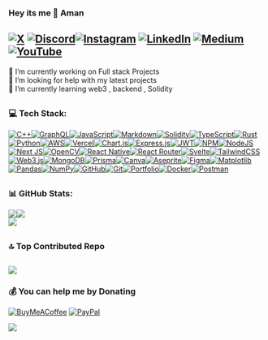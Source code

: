 
### Hey its me 👋 Aman

## [![X](<https://img.shields.io/badge/-rgb(13,17,24).svg?style=flat&logo=X&logoColor=white>)](https://x.com/soamn_) [![Discord](<https://img.shields.io/badge/-rgb(13,17,24).svg?logo=discord&logoColor=%237289DA>)](https://discord.gg/DQVhSDhw)[![Instagram](<https://img.shields.io/badge/--rgb(13,17,24).svg?logo=Instagram&logoColor=gb(255,23,130)>)](https://instagram.com/soaamn) [![LinkedIn](<https://img.shields.io/badge/-rgb(13,17,24).svg?logo=linkedin&logoColor=%230077B5>)](https://linkedin.com/in/soamn) [![Medium](<https://img.shields.io/badge/-rgb(13,17,24)?logo=medium&logoColor=-12100E>)](https://medium.com/@soamn) [![YouTube](<https://img.shields.io/badge/--rgb(13,17,24).svg?logo=YouTube&logoColor=red>)](https://youtube.com/@soamn-dev)

🔭 I’m currently working on Full stack Projects<br>🤝 I’m looking for help with my latest projects<br>🌱 I’m currently learning web3 , backend , Solidity

<!-- Tools and tech -->
##

### 💻 Tech Stack:

[![C++](https://img.shields.io/badge/c++-%2300599C.svg?style=flat&logo=c%2B%2B&logoColor=white)](https://devdocs.io/cpp/)[![GraphQL](https://img.shields.io/badge/-GraphQL-E10098?style=flat&logo=graphql&logoColor=white)](https://graphql.org/)[![JavaScript](https://img.shields.io/badge/javascript-%23323330.svg?style=flat&logo=javascript&logoColor=%23F7DF1E)](https://developer.mozilla.org/en-US/docs/Web/JavaScript)[![Markdown](https://img.shields.io/badge/markdown-%23000000.svg?style=flat&logo=markdown&logoColor=white)](https://www.markdownguide.org/)[![Solidity](https://img.shields.io/badge/Solidity-%23363636.svg?style=flat&logo=solidity&logoColor=white)](https://soliditylang.org/)[![TypeScript](https://img.shields.io/badge/typescript-%23007ACC.svg?style=flat&logo=typescript&logoColor=white)](https://www.typescriptlang.org/)[![Rust](https://img.shields.io/badge/rust-%23000000.svg?style=flat&logo=rust&logoColor=white)](https://www.rust-lang.org/)[![Python](https://img.shields.io/badge/python-3670A0?style=flat&logo=python&logoColor=ffdd54)](https://www.python.org/)[![AWS](https://img.shields.io/badge/AWS-%23FF9900.svg?style=flat&logo=amazon-aws&logoColor=white)](https://aws.amazon.com/)[![Vercel](https://img.shields.io/badge/vercel-%23000000.svg?style=flat&logo=vercel&logoColor=white)](https://vercel.com/)[![Chart.js](https://img.shields.io/badge/chart.js-F5788D.svg?style=flat&logo=chart.js&logoColor=white)](https://www.chartjs.org/)[![Express.js](https://img.shields.io/badge/express.js-%23404d59.svg?style=flat&logo=express&logoColor=%2361DAFB)](https://expressjs.com/)[![JWT](https://img.shields.io/badge/JWT-black?style=flat&logo=JSON%20web%20tokens)](https://jwt.io/)[![NPM](https://img.shields.io/badge/NPM-%23CB3837.svg?style=flat&logo=npm&logoColor=white)](https://www.npmjs.com/)[![NodeJS](https://img.shields.io/badge/node.js-6DA55F?style=flat&logo=node.js&logoColor=white)](https://nodejs.org/en)[![Next JS](https://img.shields.io/badge/Next-black?style=flat&logo=next.js&logoColor=white)](https://nextjs.org/learn)[![OpenCV](https://img.shields.io/badge/opencv-%23white.svg?style=flat&logo=opencv&logoColor=white)](https://opencv.org/)[![React Native](https://img.shields.io/badge/react_native-%2320232a.svg?style=flat&logo=react&logoColor=%2361DAFB)](https://reactnative.dev/)[![React Router](https://img.shields.io/badge/React_Router-CA4245?style=flat&logo=react-router&logoColor=white)](https://reactrouter.com/)[![Svelte](https://img.shields.io/badge/svelte-%23f1413d.svg?style=flat&logo=svelte&logoColor=white)](https://svelte.dev/)[![TailwindCSS](https://img.shields.io/badge/tailwindcss-%2338B2AC.svg?style=flat&logo=tailwind-css&logoColor=white)](https://tailwindcss.com/)[![Web3.js](https://img.shields.io/badge/web3.js-F16822?style=flat&logo=web3.js&logoColor=white)](https://web3js.readthedocs.io/)[![MongoDB](https://img.shields.io/badge/MongoDB-%234ea94b.svg?sstyle=flat&logo=postgresql&logoColor=white)](https://www.postgresql.org/)[![Prisma](https://img.shields.io/badge/Prisma-3982CE?style=flat&logo=Prisma&logoColor=white)](https://www.prisma.io/)[![Canva](https://img.shields.io/badge/Canva-%2300C4CC.svg?style=flat&logo=Canva&logoColor=white)](https://www.canva.com/)[![Aseprite](https://img.shields.io/badge/Aseprite-FFFFFF?style=flat&logo=Aseprite&logoColor=#7D929E)](https://www.aseprite.org/)[![Figma](https://img.shields.io/badge/figma-%23F24E1E.svg?style=flat&logo=figma&logoColor=white)](https://www.figma.com/)[![Matplotlib](https://img.shields.io/badge/Matplotlib-%23ffffff.svg?style=flat&logo=Matplotlib&logoColor=black)](https://matplotlib.org/)[![Pandas](https://img.shields.io/badge/pandas-%23150458.svg?style=flat&logo=pandas&logoColor=white)](https://pandas.pydata.org/)[![NumPy](https://img.shields.io/badge/numpy-%23013243.svg?style=flat&logo=numpy&logoColor=white)](https://numpy.org/)[![GitHub](https://img.shields.io/badge/github-%23121011.svg?style=flat&logo=github&logoColor=white)](https://github.com/)[![Git](https://img.shields.io/badge/git-%23F05033.svg?style=flat&logo=git&logoColor=white)](https://git-scm.com/)[![Portfolio](https://img.shields.io/badge/Portfolio-%23000000.svg?style=flat&logo=firefox&logoColor=#FF7139)](https://portfolio-kappa-red-42.vercel.app/)[![Docker](https://img.shields.io/badge/docker-%230db7ed.svg?style=flat&logo=docker&logoColor=white)](https://www.docker.com/)[![Postman](https://img.shields.io/badge/Postman-FF6C37?style=flat&logo=postman&logoColor=white)](https://www.postman.com/)
##




<h3> 📊 GitHub Stats: </h3>

![](https://github-readme-stats.vercel.app/api?username=soamn&theme=apprentice&hide_border=true&include_all_commits=false&count_private=false)![](https://github-readme-streak-stats.herokuapp.com/?user=soamn&theme=apprentice&hide_border=true)<br/>![](https://github-readme-stats.vercel.app/api/top-langs/?username=soamn&theme=apprentice&hide_border=true&include_all_commits=false&count_private=false&layout=compact)


##
### 🔝 Top Contributed Repo
<a class="stats">![](https://github-contributor-stats.vercel.app/api?username=soamn&limit=5&hide_border=true&theme=dark&combine_all_yearly_contributions=true)</a>
---


### 💰 You can help me by Donating

<a class="stats3">[![BuyMeACoffee](https://img.shields.io/badge/Buy%20Me%20a%20Coffee-ffdd00?style=flat&logo=buy-me-a-coffee&logoColor=black)](https://buymeacoffee.com/soamn) [![PayPal](https://img.shields.io/badge/PayPal-00457C?style=flat&logo=paypal&logoColor=white)](https://paypal.me/thismeaman)</a>

![](https://quotes-github-readme.vercel.app/api?type=horizontal&theme=gruvbox)
##
